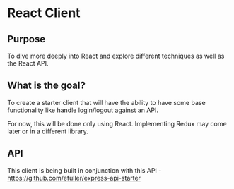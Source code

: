 # React Client

## Purpose
To dive more deeply into React and explore different techniques as well as the React API.

## What is the goal?
To create a starter client that will have the ability to have some base functionality like handle login/logout
against an API.

For now, this will be done only using React. Implementing Redux may come later or in a different library.

## API
This client is being built in conjunction with this API - https://github.com/efuller/express-api-starter
